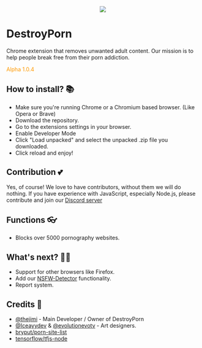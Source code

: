 <p align="center">
  <img src='https://destroyporn.eu/cdn/img/banner2.png' />
  <h1>DestroyPorn</h1>
  <p>Chrome extension that removes unwanted adult content. Our mission is to help people break free from their porn addiction.</p>
  <p style="color:#ff9902">Alpha 1.0.4</p>
</p>

## How to install? 📚
- Make sure you're running Chrome or a Chromium based browser. (Like Opera or Brave)
- Download the repository.
- Go to the extensions settings in your browser.
- Enable Developer Mode
- Click "Load unpacked" and select the unpacked .zip file you downloaded.
- Click reload and enjoy!

## Contribution 💕
Yes, of course! We love to have contributors, without them we will do nothing.
If you have experience with JavaScript, especially Node.js, please contribute and join our [Discord server](https://destroyporn.eu/discord)

## Functions 👓
- Blocks over 5000 pornography websites.

## What's next? 🐱‍👤
- Support for other browsers like Firefox.
- Add our [NSFW-Detector](https://github.com/DestroyPorn/NSFW-Detector) functionality.
- Report system.

## Credits 🦺
- [@thejimi](https://github.com/thejimi) - Main Developer / Owner of DestroyPorn
- [@Iceayydev](https://github.com/Iceayydev) & [@evolutionevotv](https://github.com/evoIutionevotv) - Art designers.
- [bryput/porn-site-list](https://github.com/bryput/porn-site-list/blob/master/sites.json)
- [tensorflow/tfjs-node](https://github.com/tensorflow/tfjs)
